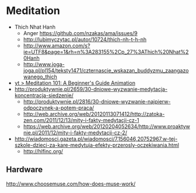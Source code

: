 # Meditation
- Thich Nhat Hanh
  - Anger https://github.com/nzakas/ama/issues/9
  - http://lubimyczytac.pl/autor/10724/thich-nh-t-h-nh
  - http://www.amazon.com/s?ie=UTF8&page=1&rh=n%3A283155%2Cp_27%3AThich%20Nhat%20Hanh
  - http://www.joga-joga.pl/pl154/teksty1471/czternascie_wskazan_buddyzmu_zaangazowanego_thich
- [yt > Meditation 101: A Beginner's Guide Animation](https://youtu.be/rqoxYKtEWEc)
- http://produktywnie.pl/2659/30-dniowe-wyzwanie-medytacja-koncentracja-siedzenie/
  - http://produktywnie.pl/2816/30-dniowe-wyzwanie-najpierw-odpoczynek-a-potem-praca/
  - http://web.archive.org/web/20120113071412/http://zatoka-zen.com/2011/12/13/mity-i-fakty-medytacji-cz-1
  - https://web.archive.org/web/20120204052634/http://www.proaktywnie.pl/2011/12/mity-i-fakty-medytacji-cz-2/
- http://wiadomosci.gazeta.pl/wiadomosci/7,156046,20752967,w-tej-szkole-dzieci-za-kare-medytuja-efekty-przerosly-oczekiwania.html
  - http://hlfinc.org/
## Hardware

http://www.choosemuse.com/how-does-muse-work/
